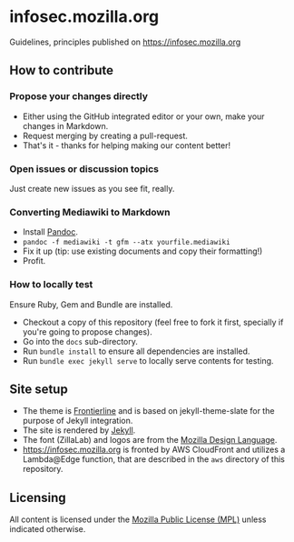 # infosec.mozilla.org
Guidelines, principles published on https://infosec.mozilla.org

## How to contribute

### Propose your changes directly

- Either using the GitHub integrated editor or your own, make your changes in Markdown.
- Request merging by creating a pull-request.
- That's it - thanks for helping making our content better!

### Open issues or discussion topics

Just create new issues as you see fit, really.

### Converting Mediawiki to Markdown

- Install [Pandoc](https://pandoc.org/).
- `pandoc -f mediawiki -t gfm --atx yourfile.mediawiki`
- Fix it up (tip: use existing documents and copy their formatting!)
- Profit.

### How to locally test

Ensure Ruby, Gem and Bundle are installed.

- Checkout a copy of this repository (feel free to fork it first, specially if you're going to propose changes).
- Go into the `docs` sub-directory.
- Run `bundle install` to ensure all dependencies are installed.
- Run `bundle exec jekyll serve` to locally serve contents for testing.

## Site setup

- The theme is [Frontierline](https://github.com/craigcook/frontierline-theme) and is based on jekyll-theme-slate for the purpose of Jekyll integration.
- The site is rendered by [Jekyll](https://jekyllrb.com/).
- The font (ZillaLab) and logos are from the [Mozilla Design Language](https://mozilla.ninja/).
- https://infosec.mozilla.org is fronted by AWS CloudFront and utilizes a Lambda@Edge function, that are described in
  the `aws` directory of this repository.

## Licensing

All content is licensed under the [Mozilla Public License (MPL)](https://www.mozilla.org/en-US/MPL/) unless indicated otherwise.
